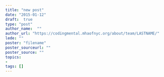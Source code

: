 ```yaml
---
title: "new post"
date: "2015-01-12"
draft:  true
type: "post"
author_name:  ""
author_url: "https://codingmental.mhaofnyc.org/about/team/LASTNAME/"
lede: ""
poster: "filename"
poster_sourceurl: ""
poster_source: ""
topics: 
- 
tags: []
---
```

